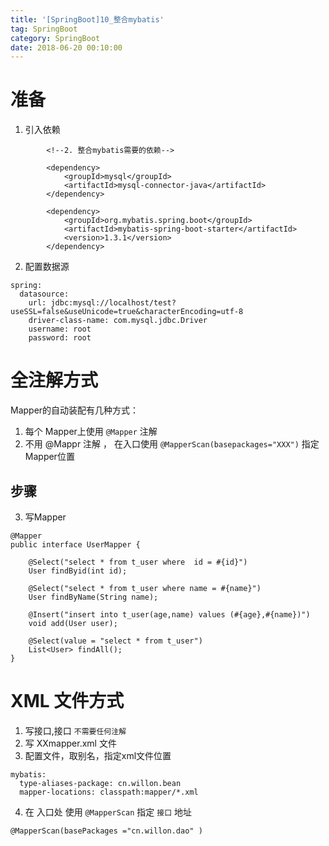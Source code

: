 ```yaml
---
title: '[SpringBoot]10_整合mybatis'
tag: SpringBoot
category: SpringBoot
date: 2018-06-20 00:10:00
---
```



# 准备


1. 引入依赖
```
        <!--2. 整合mybatis需要的依赖-->

        <dependency>
            <groupId>mysql</groupId>
            <artifactId>mysql-connector-java</artifactId>
        </dependency>

        <dependency>
            <groupId>org.mybatis.spring.boot</groupId>
            <artifactId>mybatis-spring-boot-starter</artifactId>
            <version>1.3.1</version>
        </dependency>
```
2. 配置数据源
```
spring:
  datasource:
    url: jdbc:mysql://localhost/test?useSSL=false&useUnicode=true&characterEncoding=utf-8
    driver-class-name: com.mysql.jdbc.Driver
    username: root
    password: root
```


# 全注解方式

Mapper的自动装配有几种方式：

1. 每个 Mapper上使用 `@Mapper` 注解
2. 不用 @Mappr 注解 ， 在入口使用 `@MapperScan(basepackages="XXX")` 指定Mapper位置

## 步骤

3. 写Mapper
```
@Mapper
public interface UserMapper {

    @Select("select * from t_user where  id = #{id}")
    User findByid(int id);

    @Select("select * from t_user where name = #{name}")
    User findByName(String name);

    @Insert("insert into t_user(age,name) values (#{age},#{name})")
    void add(User user);

    @Select(value = "select * from t_user")
    List<User> findAll();
}
```

# XML 文件方式

1. 写接口,接口 `不需要任何注解`
2. 写 XXmapper.xml 文件
3. 配置文件，取别名，指定xml文件位置
```
mybatis:
  type-aliases-package: cn.willon.bean
  mapper-locations: classpath:mapper/*.xml
```
4. 在 入口处 使用 `@MapperScan` 指定 `接口` 地址
```
@MapperScan(basePackages ="cn.willon.dao" )
```
